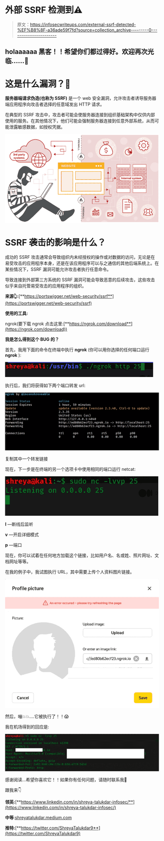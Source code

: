 # 外部 SSRF 检测到⚠️

> 原文：<https://infosecwriteups.com/external-ssrf-detected-%EF%B8%8F-a36ade59f7fd?source=collection_archive---------0----------------------->

## **holaaaaaa 黑客！！希望你们都过得好。欢迎再次光临……**👋

# **这是什么漏洞？**🤔

**服务器端请求伪造(也称为 SSRF)** 是一个 web 安全漏洞，允许攻击者诱导服务器端应用程序向攻击者选择的任意域发出 HTTP 请求。

在典型的 SSRF 攻击中，攻击者可能会使服务器连接到组织基础架构中仅供内部使用的服务。在其他情况下，他们可能会强制服务器连接到任意外部系统，从而可能泄露敏感数据，如授权凭据。

![](img/61bec7b1471d04ca1b0db22a0e11cf8a.png)

# SSRF 袭击的影响是什么？

成功的 SSRF 攻击通常会导致组织内未经授权的操作或对数据的访问，无论是在易受攻击的应用程序本身，还是在该应用程序可以与之通信的其他后端系统上。在某些情况下，SSRF 漏洞可能允许攻击者执行任意命令。

导致连接到外部第三方系统的 SSRF 漏洞可能会导致恶意的后续攻击，这些攻击似乎来自托管易受攻击的应用程序的组织。

**来源👆:**[**https://portswigger.net/web-security/ssrf**](https://portswigger.net/web-security/ssrf)

**使用的工具:**

ngrok(要下载 ngrok 点击这里:[**https://ngrok.com/download**](https://ngrok.com/download))

**我是怎么得到这个 BUG 的？**

首先，我用下面的命令在终端中执行 **ngrok** (你可以用你选择的任何端口运行 **ngrok** ):

![](img/143024da9a463800907dfcb92cf5c6cb.png)

执行后，我们将获得如下两个端口转发 url:

![](img/6b2796ab64aedd02fe59b969b84405d0.png)

复制其中一个转发链接

现在，下一步是在终端的另一个选项卡中使用相同的端口运行 netcat:

![](img/0c0464e26724f91d54ae5cd62b2a6599.png)

**l** —断线后监听

**v** —开启详细模式

**p** —端口

现在，你可以试着在任何地方加载这个链接，比如用户名、名或姓、照片网址、文档网址等等。

在我的例子中，我试图执行 URL，其中需要上传个人资料图片链接。

![](img/28a87c5760dc102893d56b44cea67bf4.png)

然后，嘣💥💥….它被执行了！！😱

我在机场得到的回应是:

![](img/f599d9dad2885481cf344a2f7d95913e.png)

感谢阅读…希望你喜欢它！！如果你有任何问题，请随时联系我🙂

跟我来👇

**领英:**[**https://www.linkedin.com/in/shreya-talukdar-infosec/**](https://www.linkedin.com/in/shreya-talukdar-infosec/)

**中等**:[shreyatalukdar.medium.com](https://shreyatalukdar.medium.com/)

**推特:**[**https://twitter.com/ShreyaTalukdar9**](https://twitter.com/ShreyaTalukdar9)